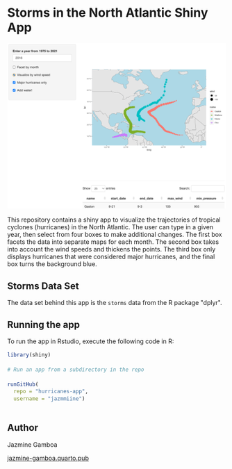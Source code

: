 # Storms in the North Atlantic Shiny App


![](hurricane-sc.png)


This repository contains a shiny app to visualize the trajectories of 
tropical cyclones (hurricanes) in the North Atlantic. The user can type in a given year, 
then select from four boxes to make additional changes. The first box facets the data into 
separate maps for each month. The second box takes into account the wind speeds and thickens 
the points. The third box only displays hurricanes that were considered major hurricanes, 
and the final box turns the background blue. 


## Storms Data Set

The data set behind this app is the `storms` data from the R package "dplyr".


## Running the app


To run the app in Rstudio, execute the following code in R:


```r
library(shiny)

# Run an app from a subdirectory in the repo

runGitHub(
  repo = "hurricanes-app",
  username = "jazmmiine")
  
```

## Author 

Jazmine Gamboa 

[jazmine-gamboa.quarto.pub](https://jazmine-gamboa.quarto.pub)